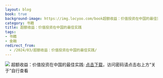 ```yaml
---
layout: blog
book: true
background-image: https://img.locyoo.com/book超额收益：价值投资在中国的最佳实践.jpg
category: 书籍
title: 超额收益：价值投资在中国的最佳实践
tags:
- 书籍
- 金融
redirect_from:
  - /2024/03/超额收益：价值投资在中国的最佳实践/
---
```

![](https://img.locyoo.com/book超额收益：价值投资在中国的最佳实践.jpg)
超额收益：价值投资在中国的最佳实践: <a name = "ref1" href="https://url18.ctfile.com/f/50983618-1339195942-5cd4bb?p=3619">点击下载</a>，访问密码请点击右上方“关于”自行查看